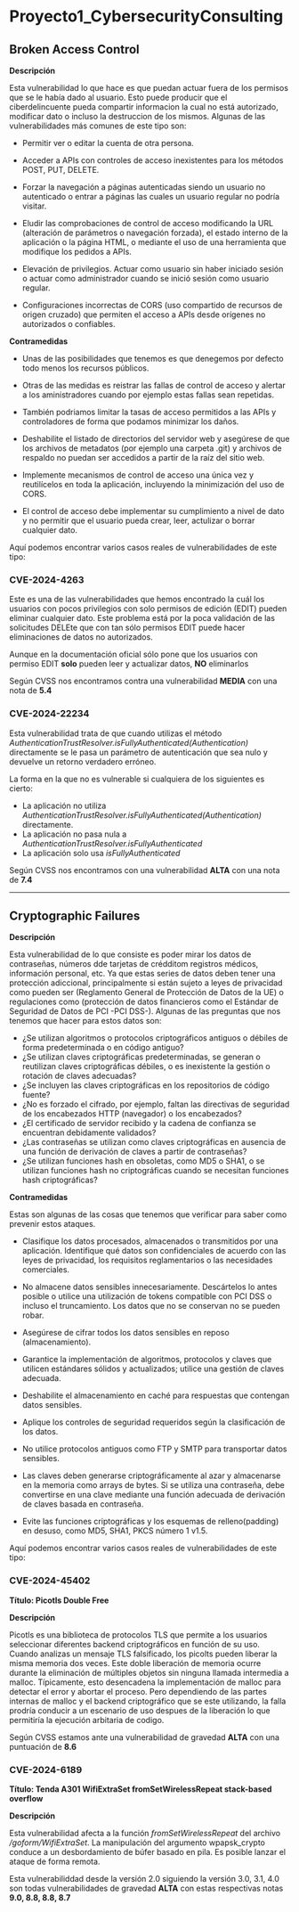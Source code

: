 # Proyecto1_CybersecurityConsulting

## Broken Access Control

**Descripción**

Esta vulnerabilidad lo que hace es que puedan actuar fuera de los permisos que se le había dado al usuario. Esto puede producir que el ciberdelincuente pueda compartir informacion la cual no está autorizado, modificar dato o incluso la destruccion de los mismos. Algunas de las vulnerabilidades más comunes de este tipo son:

- Permitir ver o editar la cuenta de otra persona.

- Acceder a APIs con controles de acceso inexistentes para los métodos POST, PUT, DELETE.

- Forzar la navegación a páginas autenticadas siendo un usuario no autenticado o entrar a páginas las cuales un usuario regular no podría visitar.

- Eludir las comprobaciones de control de acceso modificando la URL (alteración de parámetros o navegación forzada), el estado interno de la aplicación o la página HTML, o mediante el uso de una herramienta que modifique los pedidos a APIs.

- Elevación de privilegios. Actuar como usuario sin haber iniciado sesión o actuar como administrador cuando se inició sesión como usuario regular.

- Configuraciones incorrectas de CORS (uso compartido de recursos de origen cruzado) que permiten el acceso a APIs desde orígenes no autorizados o confiables.

**Contramedidas**

- Unas de las posibilidades que tenemos es que denegemos por defecto todo menos los recursos públicos.

- Otras de las medidas es reistrar las fallas de control de acceso y alertar a los aministradores cuando por ejemplo estas fallas sean repetidas.

- También podriamos limitar la tasas de acceso permitidos a las APIs y controladores de forma que podamos minimizar los daños.

- Deshabilite el listado de directorios del servidor web y asegúrese de que los archivos de metadatos (por ejemplo una carpeta .git) y archivos de respaldo no puedan ser accedidos a partir de la raíz del sitio web.

- Implemente mecanismos de control de acceso una única vez y reutilícelos en toda la aplicación, incluyendo la minimización del uso de CORS.

- El control de acceso debe implementar su cumplimiento a nivel de dato y no permitir que el usuario pueda crear, leer, actulizar o borrar cualquier dato.

Aquí podemos encontrar varios casos reales de vulnerabilidades de este tipo:

### CVE-2024-4263

Este es una de las vulnerabilidades que hemos encontrado la cuál los usuarios con pocos privilegios con solo permisos de edición (EDIT) pueden eliminar cualquier dato. Este problema está por la poca validación de las solicitudes DELEte que con tan sólo permisos EDIT puede hacer eliminaciones de datos no autorizados.

Aunque en la documentación oficial sólo pone que los usuarios con permiso EDIT **solo** pueden leer y actualizar datos, **NO** eliminarlos

Según CVSS nos encontramos contra una vulnerabilidad **MEDIA** con una nota de **5.4**

### CVE-2024-22234
Esta vulnerabilidad trata de que cuando utilizas el método *AuthenticationTrustResolver.isFullyAuthenticated(Authentication)* directamente se le pasa un parámetro de autenticación que sea nulo y devuelve un retorno verdadero erróneo.

La forma en la que no es vulnerable si cualquiera de los siguientes es cierto:  
- La aplicación no utiliza *AuthenticationTrustResolver.isFullyAuthenticated(Authentication)*
 directamente. 
- La aplicación no pasa nula a *AuthenticationTrustResolver.isFullyAuthenticated*
- La aplicación solo usa *isFullyAuthenticated*

Según CVSS nos encontramos con una vulnerabilidad **ALTA** con una nota de **7.4**

****

## Cryptographic Failures

**Descripción**

Esta vulnerabilidad de lo que consiste es poder mirar los datos  de contraseñas, números dde tarjetas de crédditom registros médicos, información personal, etc. Ya que estas series de datos deben tener una protección adiccional, principalmente si están sujeto a  leyes de privacidad como pueden ser (Reglamento General de Protección de Datos de la UE) o regulaciones como (protección de datos financieros como el Estándar de Seguridad de Datos de PCI -PCI DSS-). Algunas de las preguntas que nos tenemos que hacer para estos datos son:

- ¿Se utilizan algoritmos o protocolos criptográficos antiguos o débiles de forma predeterminada o en código antiguo?
- ¿Se utilizan claves criptográficas predeterminadas, se generan o reutilizan claves criptográficas débiles, o es inexistente la gestión o rotación de claves adecuadas?
- ¿Se incluyen las claves criptográficas en los repositorios de código fuente?
- ¿No es forzado el cifrado, por ejemplo, faltan las directivas de seguridad de los encabezados HTTP (navegador) o los encabezados?
- ¿El certificado de servidor recibido y la cadena de confianza se encuentran debidamente validados?
- ¿Las contraseñas se utilizan como claves criptográficas en ausencia de una función de derivación de claves a partir de contraseñas?
- ¿Se utilizan funciones hash en obsoletas, como MD5 o SHA1, o se utilizan funciones hash no criptográficas cuando se necesitan funciones hash criptográficas?


**Contramedidas**

Estas son algunas de las cosas que tenemos que verificar para saber como prevenir estos ataques.

- Clasifique los datos procesados, almacenados o transmitidos por una aplicación. Identifique qué datos son confidenciales de acuerdo con las leyes de privacidad, los requisitos reglamentarios o las necesidades comerciales.

- No almacene datos sensibles innecesariamente. Descártelos lo antes posible o utilice una utilización de tokens compatible con PCI DSS o incluso el truncamiento. Los datos que no se conservan no se pueden robar.

- Asegúrese de cifrar todos los datos sensibles en reposo (almacenamiento).

- Garantice la implementación de algoritmos, protocolos y claves que utilicen estándares sólidos y actualizados; utilice una gestión de claves adecuada.

- Deshabilite el almacenamiento en caché para respuestas que contengan datos sensibles.

- Aplique los controles de seguridad requeridos según la clasificación de los datos.

- No utilice protocolos antiguos como FTP y SMTP para transportar datos sensibles.

- Las claves deben generarse criptográficamente al azar y almacenarse en la memoria como arrays de bytes. Si se utiliza una contraseña, debe convertirse en una clave mediante una función adecuada de derivación de claves basada en contraseña.

- Evite las funciones criptográficas y los esquemas de relleno(padding) en desuso, como MD5, SHA1, PKCS número 1 v1.5.

Aquí podemos encontrar varios casos reales de vulnerabilidades de este tipo:


### CVE-2024-45402

**Título: Picotls Double Free**

**Descripción**

Picotls es una biblioteca de protocolos TLS que permite a los usuarios seleccionar diferentes backend criptográficos en función de su uso. Cuando analizas un mensaje TLS falsificado, los picolts pueden liberar la misma memoria dos veces. Este doble liberación de memoria ocurre durante la eliminación de múltiples objetos sin ninguna llamada intermedia a malloc. Típicamente, esto desencadena la implementación de malloc para detectar el error y abortar el proceso. Pero dependiendo de las partes internas de malloc y el backend criptográfico que se este utilizando, la falla prodría conducir a un escenario de uso despues de la liberación lo que permitiría la ejecución arbitaria de codigo.

Según CVSS estamos ante una vulnerabilidad de gravedad **ALTA** con una puntuación de **8.6**

### CVE-2024-6189

**Título: Tenda A301 WifiExtraSet fromSetWirelessRepeat stack-based overflow**

**Descripción**

Esta vulnerabilidad afecta a la función *fromSetWirelessRepeat* del archivo */goform/WifiExtraSet*. La manipulación del argumento wpapsk_crypto conduce a un desbordamiento de búfer basado en pila. Es posible lanzar el ataque de forma remota.

Esta vulnerabiliddad desde la versión 2.0 siguiendo la versión 3.0, 3.1, 4.0 son todas vulnerabilidades de gravedad **ALTA** con estas respectivas notas **9.0, 8.8, 8.8, 8.7**